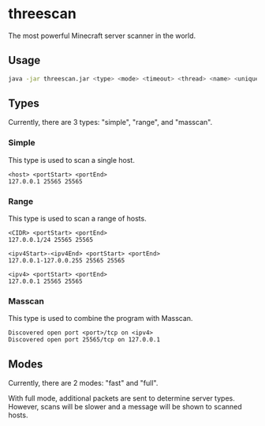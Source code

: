 # threescan

The most powerful Minecraft server scanner in the world.

## Usage

```bash
java -jar threescan.jar <type> <mode> <timeout> <thread> <name> <uniqueId>
```

## Types

Currently, there are 3 types: "simple", "range", and "masscan".

### Simple

This type is used to scan a single host.

```text
<host> <portStart> <portEnd>
127.0.0.1 25565 25565
```

### Range

This type is used to scan a range of hosts.

```text
<CIDR> <portStart> <portEnd>
127.0.0.1/24 25565 25565

<ipv4Start>-<ipv4End> <portStart> <portEnd>
127.0.0.1-127.0.0.255 25565 25565

<ipv4> <portStart> <portEnd>
127.0.0.1 25565 25565
```

### Masscan

This type is used to combine the program with Masscan.

```text
Discovered open port <port>/tcp on <ipv4>
Discovered open port 25565/tcp on 127.0.0.1
```

## Modes

Currently, there are 2 modes: "fast" and "full".

With full mode, additional packets are sent to determine server types. However, scans will be slower and a message will be shown to scanned hosts.
